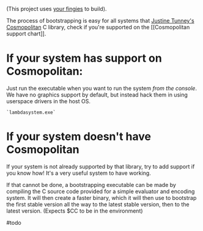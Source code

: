 (This project uses [your fingies](https://snowbrains.com/wp-content/uploads/2014/06/hand.jpg) to build).

The process of bootstrapping is easy for all systems that [Justine Tunney's Cosmopolitan](https://github.com/jart/cosmopolitan) C library, check if you're supported on the [[Cosmopolitan support chart]]. 

# If your system has support on Cosmopolitan:

Just run the executable when you want to run the system *from the console*. We have no graphics support by default, but instead hack them in using userspace drivers in the host OS.

	`lambdasystem.exe`

# If your system doesn't have Cosmopolitan

If your system is not already supported by that library, try to add support if you know how! It's a very useful system to have working.

If that cannot be done, a bootstrapping executable can be made by compiling the C source code provided for a simple evaluator and encoding system. It will then create a faster binary, which it will then use to bootstrap the first stable version all the way to the latest stable version, then to the latest version.
(Expects \$CC to be in the environment)

#todo